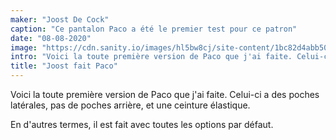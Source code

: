 ```yaml
---
maker: "Joost De Cock"
caption: "Ce pantalon Paco a été le premier test pour ce patron"
date: "08-08-2020"
image: "https://cdn.sanity.io/images/hl5bw8cj/site-content/1bc82d4abb50ea1b7bda32dd64521e9ecfdd8467-2048x1536.jpg"
intro: "Voici la toute première version de Paco que j'ai faite. Celui-ci a des poches latérales, pas de poches arrière, et une ceinture élastique."
title: "Joost fait Paco"
---
```



Voici la toute première version de Paco que j'ai faite. Celui-ci a des poches latérales, pas de poches arrière, et une ceinture élastique.

En d'autres termes, il est fait avec toutes les options par défaut.

